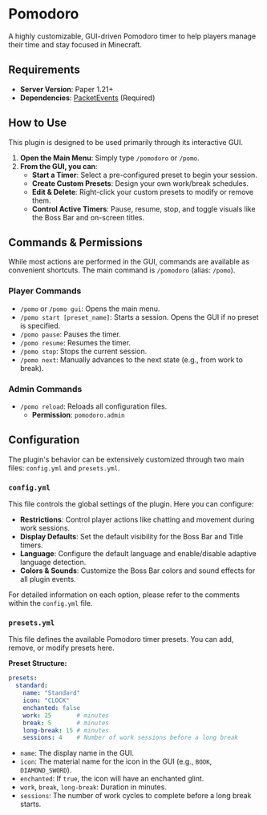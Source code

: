 # Pomodoro

A highly customizable, GUI-driven Pomodoro timer to help players manage their time and stay focused in Minecraft.

## Requirements

- **Server Version**: Paper 1.21+
- **Dependencies**: [PacketEvents](https://www.spigotmc.org/resources/packetevents.99489/) (Required)

## How to Use

This plugin is designed to be used primarily through its interactive GUI.

1.  **Open the Main Menu**: Simply type `/pomodoro` or `/pomo`.
2.  **From the GUI, you can**:
    - **Start a Timer**: Select a pre-configured preset to begin your session.
    - **Create Custom Presets**: Design your own work/break schedules.
    - **Edit & Delete**: Right-click your custom presets to modify or remove them.
    - **Control Active Timers**: Pause, resume, stop, and toggle visuals like the Boss Bar and on-screen titles.

## Commands & Permissions

While most actions are performed in the GUI, commands are available as convenient shortcuts. The main command is `/pomodoro` (alias: `/pomo`).

### Player Commands
*   `/pomo` or `/pomo gui`: Opens the main menu.
*   `/pomo start [preset_name]`: Starts a session. Opens the GUI if no preset is specified.
*   `/pomo pause`: Pauses the timer.
*   `/pomo resume`: Resumes the timer.
*   `/pomo stop`: Stops the current session.
*   `/pomo next`: Manually advances to the next state (e.g., from work to break).

### Admin Commands
*   `/pomo reload`: Reloads all configuration files.
    - **Permission**: `pomodoro.admin`

## Configuration

The plugin's behavior can be extensively customized through two main files: `config.yml` and `presets.yml`.

### `config.yml`

This file controls the global settings of the plugin. Here you can configure:
- **Restrictions**: Control player actions like chatting and movement during work sessions.
- **Display Defaults**: Set the default visibility for the Boss Bar and Title timers.
- **Language**: Configure the default language and enable/disable adaptive language detection.
- **Colors & Sounds**: Customize the Boss Bar colors and sound effects for all plugin events.

For detailed information on each option, please refer to the comments within the `config.yml` file.

### `presets.yml`

This file defines the available Pomodoro timer presets. You can add, remove, or modify presets here.

**Preset Structure:**
```yaml
presets:
  standard:
    name: "Standard"
    icon: "CLOCK"
    enchanted: false
    work: 25       # minutes
    break: 5       # minutes
    long-break: 15 # minutes
    sessions: 4    # Number of work sessions before a long break
```
- `name`: The display name in the GUI.
- `icon`: The material name for the icon in the GUI (e.g., `BOOK`, `DIAMOND_SWORD`).
- `enchanted`: If `true`, the icon will have an enchanted glint.
- `work`, `break`, `long-break`: Duration in minutes.
- `sessions`: The number of work cycles to complete before a long break starts.